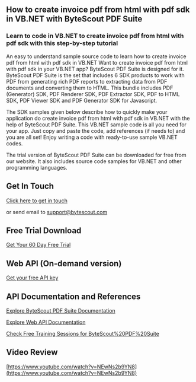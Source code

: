 ## How to create invoice pdf from html with pdf sdk in VB.NET with ByteScout PDF Suite

### Learn to code in VB.NET to create invoice pdf from html with pdf sdk with this step-by-step tutorial

An easy to understand sample source code to learn how to create invoice pdf from html with pdf sdk in VB.NET Want to create invoice pdf from html with pdf sdk in your VB.NET app? ByteScout PDF Suite is designed for it. ByteScout PDF Suite is the set that includes 6 SDK products to work with PDF from generating rich PDF reports to extracting data from PDF documents and converting them to HTML. This bundle includes PDF (Generator) SDK, PDF Renderer SDK, PDF Extractor SDK, PDF to HTML SDK, PDF Viewer SDK and PDF Generator SDK for Javascript.

The SDK samples given below describe how to quickly make your application do create invoice pdf from html with pdf sdk in VB.NET with the help of ByteScout PDF Suite. This VB.NET sample code is all you need for your app. Just copy and paste the code, add references (if needs to) and you are all set! Enjoy writing a code with ready-to-use sample VB.NET codes.

The trial version of ByteScout PDF Suite can be downloaded for free from our website. It also includes source code samples for VB.NET and other programming languages.

## Get In Touch

[Click here to get in touch](https://bytescout.zendesk.com/hc/en-us/requests/new?subject=ByteScout%20PDF%20Suite%20Question)

or send email to [support@bytescout.com](mailto:support@bytescout.com?subject=ByteScout%20PDF%20Suite%20Question) 

## Free Trial Download

[Get Your 60 Day Free Trial](https://bytescout.com/download/web-installer?utm_source=github-readme)

## Web API (On-demand version)

[Get your free API key](https://pdf.co/documentation/api?utm_source=github-readme)

## API Documentation and References

[Explore ByteScout PDF Suite Documentation](https://bytescout.com/documentation/index.html?utm_source=github-readme)

[Explore Web API Documentation](https://pdf.co/documentation/api?utm_source=github-readme)

[Check Free Training Sessions for ByteScout%20PDF%20Suite](https://academy.bytescout.com/)

## Video Review

[https://www.youtube.com/watch?v=NEwNs2b9YN8](https://www.youtube.com/watch?v=NEwNs2b9YN8)
